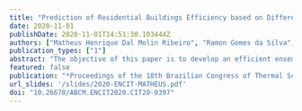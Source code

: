 ```yaml
---
title: "Prediction of Residential Buildings Efficiency based on Differential Evolution Optimization and Random Forest Model"
date: 2020-11-01
publishDate: 2020-11-01T14:51:30.103444Z
authors: ["Matheus Henrique Dal Molin Ribeiro", "Ramon Gomes da Silva", "Viviana Cocco Mariani", "Leandro Santos Coelho"]
publication_types: ["1"]
abstract: "The objective of this paper is to develop an efficient ensemble learning model to predict the heating load (HL)and the cooling load (CL) of residential buildings, considering eight input variables (relative compactness, surface area,wall area, roof area, overall height, orientation, glazing area, and glazing area distribution).  Feature engineering is an important step in predictive modeling, once the design of correct features can improve the models’ predictive accuracy.For the eight input variables,  thirty-three statistical features are obtained. Therefore, it is investigated the predictive performance in terms of mean squared error (MSE) for 10-fold cross-validation procedure with random forest (RF) model, when principal component analysis (PCA) and differential evolution optimization algorithm (DE) are employed during the feature selection process.  The PCA is employed to reduce the feature space into the principal components to explain 95% of the data variability, and DE to select the most suitable set of inputs to predict HL and CL. Empirical results show that errors of DE-RF are lower than PCA-RF and RF to predict both outputs.  The improvement on MSE achieved by DE-RF ranges between 11.58% - 11.63% regarding RF, and 9.73% - 61.41% regarding PCA-RF, for HL and CL, respectively."
featured: false
publication: "*Proceedings of the 18th Brazilian Congress of Thermal Sciences and Engineering*"
url_slides: '/slides/2020-ENCIT-MATHEUS.pdf'
doi: "10.26678/ABCM.ENCIT2020.CIT20-0397"
---
```


